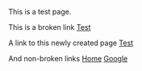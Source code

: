 This is a test page.

This is a broken link
[Test](/this_page_does_not_exist)

A link to this newly created page
[Test](/test.md)

And non-broken links
[Home](/)
[Google](https://google.com)